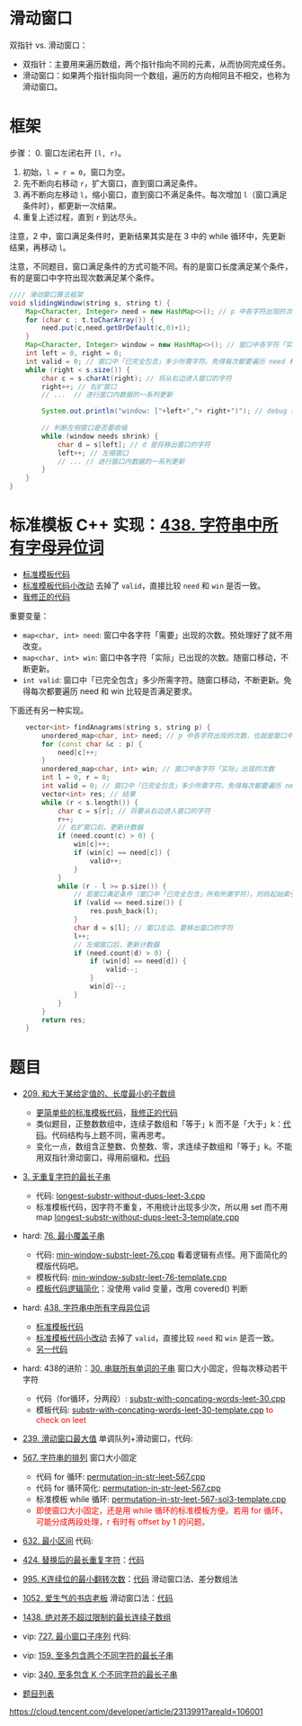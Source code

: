 # 滑动窗口

双指针 vs. 滑动窗口：
- 双指针：主要用来遍历数组，两个指针指向不同的元素，从而协同完成任务。
- 滑动窗口：如果两个指针指向同一个数组，遍历的方向相同且不相交，也称为滑动窗口。

# 框架

步骤：
0. 窗口左闭右开 `[l, r)`。
1. 初始，`l = r = 0`，窗口为空。
2. 先不断向右移动 `r`，扩大窗口，直到窗口满足条件。
3. 再不断向左移动 `l`，缩小窗口，直到窗口不满足条件。每次增加 `l`（窗口满足条件时），都更新一次结果。
4. 重复上述过程，直到 `r` 到达尽头。

注意，2 中，窗口满足条件时，更新结果其实是在 3 中的 while 循环中，先更新结果，再移动 `l`。

注意，不同题目，窗口满足条件的方式可能不同。有的是窗口长度满足某个条件，有的是窗口中字符出现次数满足某个条件。

```java
//// 滑动窗口算法框架
void slidingWindow(string s, string t) {
    Map<Character, Integer> need = new HashMap<>(); // p 中各字符出现的次数，也就是窗口中各字符「需要」出现的次数
    for (char c : t.toCharArray()) {
        need.put(c,need.getOrDefault(c,0)+1);
    }
    Map<Character, Integer> window = new HashMap<>(); // 窗口中各字符「实际」已出现的次数
    int left = 0, right = 0;
    int valid = 0; // 窗口中「已完全包含」多少所需字符。免得每次都要遍历 need 和 win 比较是否满足要求。
    while (right < s.size()) {
        char c = s.charAt(right); // 将从右边进入窗口的字符
        right++; // 右扩窗口
    	// ...  // 进行窗口内数据的一系列更新

        System.out.println("window: ["+left+","+ right+")"); // debug 输出的位置
    
    	// 判断左侧窗口是否要收缩
        while (window needs shrink) {
            char d = s[left]; // d 是将移出窗口的字符
            left++; // 左缩窗口
            // ... // 进行窗口内数据的一系列更新
        }
    }
}
```

# 标准模板 C++ 实现：[438. 字符串中所有字母异位词](https://leetcode.cn/problems/find-all-anagrams-in-a-string)

- [标准模板代码](code/all-anagrams-in-string-leet-438-sol2-template.cpp)
- [标准模板代码小改动](code/all-anagrams-in-string-leet-438-sol2-template-2.cpp) 去掉了 `valid`，直接比较 `need` 和 `win` 是否一致。
- [我修正的代码](code/all-anagrams-in-string-leet-438-sol2-template-mine.cpp)

重要变量：
- `map<char, int> need`: 窗口中各字符「需要」出现的次数。预处理好了就不用改变。
- `map<char, int> win`: 窗口中各字符「实际」已出现的次数。随窗口移动，不断更新。
- `int valid`: 窗口中「已完全包含」多少所需字符。随窗口移动，不断更新。免得每次都要遍历 need 和 win 比较是否满足要求。

下面还有另一种实现。

```cpp
    vector<int> findAnagrams(string s, string p) {
        unordered_map<char, int> need; // p 中各字符出现的次数，也就是窗口中各字符「需要」出现的次数
        for (const char &c : p) {
            need[c]++;
        }
        unordered_map<char, int> win; // 窗口中各字符「实际」出现的次数
        int l = 0, r = 0;
        int valid = 0; // 窗口中「已完全包含」多少所需字符。免得每次都要遍历 need 和 win 比较是否满足要求。
        vector<int> res; // 结果
        while (r < s.length()) {
            char c = s[r]; // 将要从右边进入窗口的字符
            r++;
            // 右扩窗口后，更新计数器
            if (need.count(c) > 0) {
                win[c]++;
                if (win[c] == need[c]) {
                    valid++;
                }
            }
            while (r - l >= p.size()) {
                // 若窗口满足条件（窗口中「已完全包含」所有所需字符），则将起始索引放入 res
                if (valid == need.size()) {
                    res.push_back(l);
                }
                char d = s[l]; // 窗口左边、要移出窗口的字符
                l++;
                // 左缩窗口后，更新计数器
                if (need.count(d) > 0) {
                    if (win[d] == need[d]) {
                        valid--;
                    }
                    win[d]--;
                }
            }
        }
        return res;
    }
```

# 题目

- [209. 和大于某给定值的、长度最小的子数组](https://leetcode.cn/problems/minimum-size-subarray-sum)
  - [更简单些的标准模板代码](code/shortest-subarray-with-sum-greater-leet-209.cpp)，[我修正的代码](code/leet-209-shortest-subarray-with-sum-greater-mine.cpp)
  - 类似题目，正整数数组中，连续子数组和「等于」k 而不是「大于」k：[代码](code/longest-subarray-with-sum-k.cpp)。代码结构与上题不同，需再思考。
  - 变化一点，数组含正整数、负整数、零，求连续子数组和「等于」k。不能用双指针滑动窗口，得用前缀和。[代码](code/longest-subarray-with-sum-k-all-type-numbers.cpp)

- [3. 无重复字符的最长子串](https://leetcode.cn/problems/longest-substring-without-repeating-characters)
  - 代码: [longest-substr-without-dups-leet-3.cpp](code/longest-substr-without-dups-leet-3.cpp)
  - 标准模板代码，因字符不重复，不用统计出现多少次，所以用 set 而不用 map [longest-substr-without-dups-leet-3-template.cpp](code/longest-substr-without-dups-leet-3-template.cpp)

- hard: [76. 最小覆盖子串](https://leetcode.cn/problems/minimum-window-substring)
  - 代码: [min-window-substr-leet-76.cpp](code/min-window-substr-leet-76.cpp) 看着逻辑有点怪。用下面简化的模版代码吧。
  - 模板代码: [min-window-substr-leet-76-template.cpp](code/min-window-substr-leet-76-template.cpp)
  - [模板代码逻辑简化](code/min-window-substr-leet-76-template-simplified.cpp)：没使用 valid 变量，改用 covered() 判断

- hard: [438. 字符串中所有字母异位词](https://leetcode.cn/problems/find-all-anagrams-in-a-string)
  - [标准模板代码](code/all-anagrams-in-string-leet-438-sol2-template.cpp)
  - [标准模板代码小改动](code/all-anagrams-in-string-leet-438-sol2-template-2.cpp) 去掉了 `valid`，直接比较 `need` 和 `win` 是否一致。
  - [另一代码](code/all-anagrams-in-string-leet-438-sol1.cpp)

- hard: 438的进阶：[30. 串联所有单词的子串](https://leetcode.cn/problems/substring-with-concatenation-of-all-words) 窗口大小固定，但每次移动若干字符
  - 代码（for循环，分两段）: [substr-with-concating-words-leet-30.cpp](code/substr-with-concating-words-leet-30.cpp)
  - 模板代码: [substr-with-concating-words-leet-30-template.cpp](code/substr-with-concating-words-leet-30-template.cpp) <font color="red">to check on leet</font>

- [239. 滑动窗口最大值](https://leetcode.cn/problems/sliding-window-maximum) 单调队列+滑动窗口，代码: []()

- [567. 字符串的排列](https://leetcode.cn/problems/permutation-in-string) 窗口大小固定
  - 代码 for 循环: [permutation-in-str-leet-567.cpp](code/permutation-in-str-leet-567.cpp)
  - 代码 for 循环简化: [permutation-in-str-leet-567.cpp](code/permutation-in-str-leet-567-sol2-simpler.cpp)
  - 标准模板 while 循环: [permutation-in-str-leet-567-sol3-template.cpp](code/permutation-in-str-leet-567-sol3-template.cpp)
  - <font color="red">即使窗口大小固定，还是用 while 循环的标准模板方便。若用 for 循环，可能分成两段处理，r 有时有 offset by 1 的问题。</font>

- [632. 最小区间](https://leetcode.cn/problems/smallest-range) 代码: []()

- [424. 替换后的最长重复字符](https://leetcode.cn/problems/longest-repeating-character-replacement)：[代码](code/leet-424-longest-repeating-char-after-replacing.cpp)

- [995. K连续位的最小翻转次数](https://leetcode.cn/problems/minimum-number-of-k-consecutive-bit-flips)：[代码](code/leet-995-min-consecutive-flips.cpp) 滑动窗口法、差分数组法

- [1052. 爱生气的书店老板](https://leetcode.cn/problems/grumpy-bookstore-owner) 滑动窗口法：[代码](code)

- [1438. 绝对差不超过限制的最长连续子数组](https://leetcode.cn/problems/longest-continuous-subarray-with-absolute-diff-less-than-or-equal-to-limit)

- vip: [727. 最小窗口子序列](https://leetcode.cn/problems/minimum-window-subsequence) 代码: []()

- vip: [159. 至多包含两个不同字符的最长子串](https://leetcode.cn/problems/longest-substring-with-at-most-two-distinct-characters/)

- vip: [340. 至多包含 K 个不同字符的最长子串](https://leetcode.cn/problems/longest-substring-with-at-most-k-distinct-characters/)

- [题目列表](https://leetcode.cn/tag/sliding-window/problemset/)


https://cloud.tencent.com/developer/article/2313991?areaId=106001
